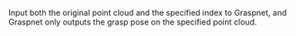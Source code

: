 Input both the original point cloud and the specified index to Graspnet, and Graspnet only outputs the grasp pose on the specified point cloud.
